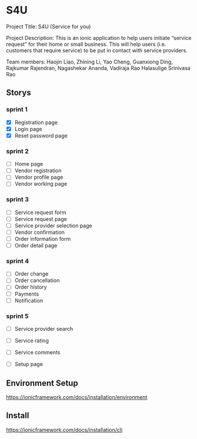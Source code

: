 # S4U

Project Title: S4U (Service for you)

Project Description: This is an ionic application to help users initiate “service request” for their home or small business. This will help users (i.e. customers that require service) to be put in contact with service providers.

Team members: Haojin Liao, Zhining Li, Yao Cheng, Guanxiong Ding, Rajkumar
Rajendran, Nagashekar Ananda, Vadiraja Rao Halasulige Srinivasa Rao


## Storys
### sprint 1
- [x] Registration page
- [x] Login page
- [x] Reset password page
### sprint 2
- [ ] Home page
- [ ] Vendor registration
- [ ] Vendor profile page
- [ ] Vendor working page
### sprint 3
- [ ] Service request form
- [ ] Service request page
- [ ] Service provider selection page
- [ ] Vendor confirmation
- [ ] Order information form
- [ ] Order detail page
### sprint 4
- [ ] Order change
- [ ] Order cancellation
- [ ] Order history
- [ ] Payments
- [ ] Notification
### sprint 5
- [ ] Service provider search
- [ ] Service rating
- [ ] Service comments
- [ ] Setup page


## Environment Setup
https://ionicframework.com/docs/installation/environment

## Install
https://ionicframework.com/docs/installation/cli





